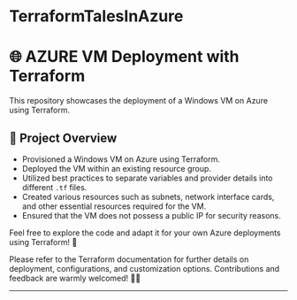 # TerraformTalesInAzure

# 🌐 AZURE VM Deployment with Terraform

This repository showcases the deployment of a Windows VM on Azure using Terraform. 

## 🚀 Project Overview

- Provisioned a Windows VM on Azure using Terraform.
- Deployed the VM within an existing resource group.
- Utilized best practices to separate variables and provider details into different `.tf` files.
- Created various resources such as subnets, network interface cards, and other essential resources required for the VM.
- Ensured that the VM does not possess a public IP for security reasons.

Feel free to explore the code and adapt it for your own Azure deployments using Terraform! 🌟

Please refer to the Terraform documentation for further details on deployment, configurations, and customization options. Contributions and feedback are warmly welcomed! 🙌🔧

---

